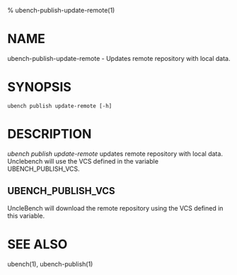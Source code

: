 % ubench-publish-update-remote(1)

# NAME

ubench-publish-update-remote - Updates remote repository with local data.

# SYNOPSIS

    ubench publish update-remote [-h]

# DESCRIPTION

*ubench publish update-remote* updates remote repository with local data.
Unclebench will use the VCS defined in the variable UBENCH_PUBLISH_VCS.

## UBENCH_PUBLISH_VCS

  UncleBench will download the remote repository using the VCS defined in this
  variable.

# SEE ALSO

ubench(1), ubench-publish(1)

